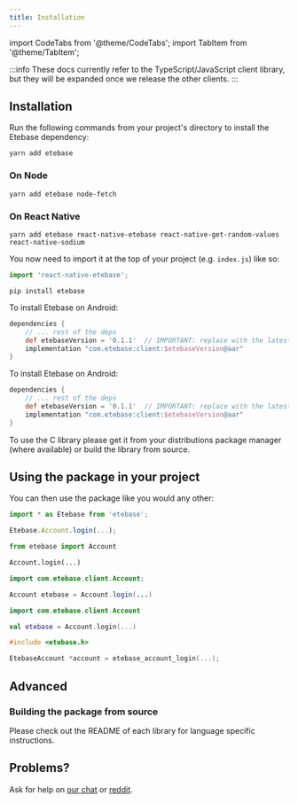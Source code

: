 ```yaml
---
title: Installation
---
```


import CodeTabs from '@theme/CodeTabs';
import TabItem from '@theme/TabItem';


:::info
These docs currently refer to the TypeScript/JavaScript client library, but they will be expanded once we release the other clients.
:::

## Installation

Run the following commands from your project's directory to install the Etebase dependency:

<CodeTabs>
<TabItem value="js">

```shell
yarn add etebase
```


### On Node

```shell
yarn add etebase node-fetch
```

### On React Native

```shell
yarn add etebase react-native-etebase react-native-get-random-values react-native-sodium
```

You now need to import it at the top of your project (e.g. `index.js`) like so:

```js
import 'react-native-etebase';
```

</TabItem>
<TabItem value="py">

```shell
pip install etebase
```

</TabItem>
<TabItem value="java">

To install Etebase on Android:

```groovy title="app/build.gradle"
dependencies {
    // ... rest of the deps
    def etebaseVersion = '0.1.1'  // IMPORTANT: replace with the latest etebase version
    implementation "com.etebase:client:$etebaseVersion@aar"
}
```

</TabItem>
<TabItem value="kt">

To install Etebase on Android:

```groovy title="app/build.gradle"
dependencies {
    // ... rest of the deps
    def etebaseVersion = '0.1.1'  // IMPORTANT: replace with the latest etebase version
    implementation "com.etebase:client:$etebaseVersion@aar"
}
```

</TabItem>
<TabItem value="c">

To use the C library please get it from your distributions package manager (where available) or build the library from source.

</TabItem>
</CodeTabs>


## Using the package in your project

You can then use the package like you would any other:
<CodeTabs>
<TabItem value="js">

```js
import * as Etebase from 'etebase';

Etebase.Account.login(...);
```

</TabItem>
<TabItem value="py">

```python
from etebase import Account

Account.login(...)
```

</TabItem>
<TabItem value="java">

```java
import com.etebase.client.Account;

Account etebase = Account.login(...)
```

</TabItem>
<TabItem value="kt">

```kotlin
import com.etebase.client.Account

val etebase = Account.login(...)
```

</TabItem>
<TabItem value="c">

```c
#include <etebase.h>

EtebaseAccount *account = etebase_account_login(...);
```

</TabItem>
</CodeTabs>

## Advanced

### Building the package from source

Please check out the README of each library for language specific instructions.


## Problems?

Ask for help on [our chat](https://www.etebase.com/community-chat/) or [reddit](https://www.reddit.com/r/EteSync/).
